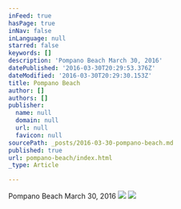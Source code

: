 ```yaml
---
inFeed: true
hasPage: true
inNav: false
inLanguage: null
starred: false
keywords: []
description: 'Pompano Beach March 30, 2016'
datePublished: '2016-03-30T20:29:53.376Z'
dateModified: '2016-03-30T20:29:30.153Z'
title: Pompano Beach
author: []
authors: []
publisher:
  name: null
  domain: null
  url: null
  favicon: null
sourcePath: _posts/2016-03-30-pompano-beach.md
published: true
url: pompano-beach/index.html
_type: Article

---
```

Pompano Beach March 30, 2016
![](https://the-grid-user-content.s3-us-west-2.amazonaws.com/6d46eacc-6f42-4f17-bd8c-5c78d5eb02bd.jpg)
![](https://the-grid-user-content.s3-us-west-2.amazonaws.com/de77b737-7c1e-427a-973f-e80244f8bde9.jpg)